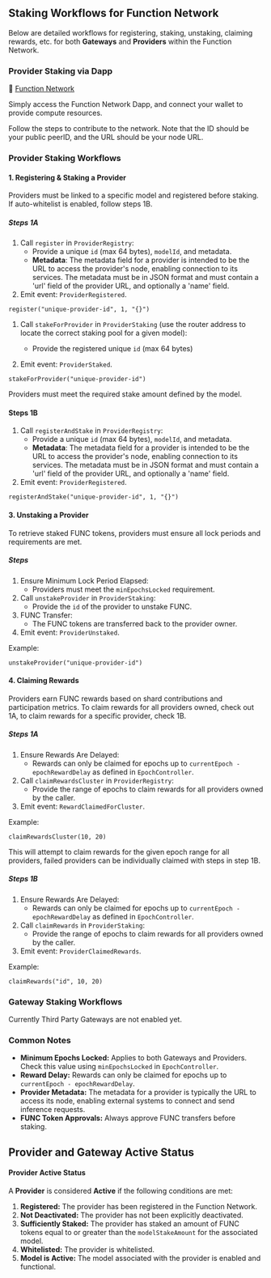 ## Staking Workflows for Function Network

Below are detailed workflows for registering, staking, unstaking, claiming rewards, etc. for both **Gateways** and **Providers** within the Function Network.

### **Provider Staking via Dapp**

🔗 [Function Network](https://devnet.function.network/provide)

Simply access the Function Network Dapp, and connect your wallet to provide compute resources.

Follow the steps to contribute to the network. Note that the ID should be your public peerID, and the URL should be your node URL.

### **Provider Staking Workflows**

#### **1. Registering & Staking a Provider**

Providers must be linked to a specific model and registered before staking. If auto-whitelist is enabled, follow steps 1B.

##### **Steps 1A**

1. Call `register` in `ProviderRegistry`:
   - Provide a unique `id` (max 64 bytes), `modelId`, and metadata.
   - **Metadata**: The metadata field for a provider is intended to be the URL to access the provider's node, enabling connection to its services. The metadata must be in JSON format and must contain a 'url' field of the provider URL, and optionally a 'name' field.
2. Emit event: `ProviderRegistered`.

```solidity
register("unique-provider-id", 1, "{}")
```

1. Call `stakeForProvider` in `ProviderStaking` (use the router address to locate the correct staking pool for a given model):

   - Provide the registered unique `id` (max 64 bytes)

2. Emit event: `ProviderStaked`.

```solidity
stakeForProvider("unique-provider-id")
```

Providers must meet the required stake amount defined by the model.

#### **Steps 1B**

1. Call `registerAndStake` in `ProviderRegistry`:
   - Provide a unique `id` (max 64 bytes), `modelId`, and metadata.
   - **Metadata**: The metadata field for a provider is intended to be the URL to access the provider's node, enabling connection to its services. The metadata must be in JSON format and must contain a 'url' field of the provider URL, and optionally a 'name' field.
2. Emit event: `ProviderRegistered`.

```solidity
registerAndStake("unique-provider-id", 1, "{}")
```

#### **3. Unstaking a Provider**

To retrieve staked FUNC tokens, providers must ensure all lock periods and requirements are met.

##### **Steps**

1. Ensure Minimum Lock Period Elapsed:
   - Providers must meet the `minEpochsLocked` requirement.
2. Call `unstakeProvider` in `ProviderStaking`:
   - Provide the `id` of the provider to unstake FUNC.
3. FUNC Transfer:
   - The FUNC tokens are transferred back to the provider owner.
4. Emit event: `ProviderUnstaked`.

Example:

```solidity
unstakeProvider("unique-provider-id")
```

#### **4. Claiming Rewards**

Providers earn FUNC rewards based on shard contributions and participation metrics. To claim rewards for all providers owned, check out 1A, to claim rewards for a specific provider, check 1B.

##### **Steps 1A**

1. Ensure Rewards Are Delayed:
   - Rewards can only be claimed for epochs up to `currentEpoch - epochRewardDelay` as defined in `EpochController`.
2. Call `claimRewardsCluster` in `ProviderRegistry`:
   - Provide the range of epochs to claim rewards for all providers owned by the caller.
3. Emit event: `RewardClaimedForCluster`.

Example:

```solidity
claimRewardsCluster(10, 20)
```

This will attempt to claim rewards for the given epoch range for all providers, failed providers can be individually claimed with steps in step 1B.

##### **Steps 1B**

1. Ensure Rewards Are Delayed:
   - Rewards can only be claimed for epochs up to `currentEpoch - epochRewardDelay` as defined in `EpochController`.
2. Call `claimRewards` in `ProviderStaking`:
   - Provide the range of epochs to claim rewards for all providers owned by the caller.
3. Emit event: `ProviderClaimedRewards`.

Example:

```solidity
claimRewards("id", 10, 20)
```

### **Gateway Staking Workflows**

Currently Third Party Gateways are not enabled yet.

<!--
#### **1. Registering & Staking a Gateway**

Gateways must be registered before staking. If auto-whitelist is enabled, follow steps 1B.

##### **Steps 1A**

1. Call `register` in `GatewayRegistry`:
   - Provide a unique `id` (max 64 bytes), and metadata.
   - **Metadata**: The metadata field for a provider is intended to be the URL to access the provider's node, enabling connection to its services. The metadata must be in JSON format and must contain a 'url' field of the provider URL, and optionally a 'name' field.
2. Emit event: `ProviderRegistered`.

```solidity
register("unique-provider-id", 1, "{}")
```

1. Call `stakeForProvider` in `ProviderStaking` (use the router address to locate the correct staking pool for a given model):

   - Provide the registered unique `id` (max 64 bytes)

2. Emit event: `ProviderStaked`.

```solidity
stakeForProvider("unique-provider-id")
```

Providers must meet the required stake amount defined by the model.

#### **Steps 1B**

1. Call `registerAndStake` in `ProviderRegistry`:
   - Provide a unique `id` (max 64 bytes), `modelId`, and metadata.
   - **Metadata**: The metadata field for a provider is intended to be the URL to access the provider's node, enabling connection to its services. The metadata must be in JSON format and must contain a 'url' field of the provider URL, and optionally a 'name' field.
2. Emit event: `ProviderRegistered`.

```solidity
registerAndStake("unique-provider-id", 1, "{}")
```

#### **1. Registering a Gateway**

Gateways must be registered before staking FUNC tokens. Registration associates metadata and allows the Gateway to participate in the network.

##### **Steps**

1. Call `register` in `GatewayRegistry`:
   - Provide a unique `id` (max 64 bytes) and optional metadata (max 1024 bytes).
   - Metadata is intended for descriptive information about the Gateway, such as its role or identifier.
2. Auto-whitelisting (if enabled):
   - The gateway will automatically be whitelisted for participation.
3. Emit event: `GatewayRegistered`.

Example:

```solidity
register("unique-gateway-id", "My Gateway Metadata")
```

#### **2. Staking FUNC for a Gateway**

Once registered, the Gateway owner can stake FUNC tokens to participate in the network.

##### **Steps**

1. Determine Stake Amount:
   - Ensure you have enough FUNC tokens to stake.
   - Transfer FUNC tokens to the `GatewayRegistry` contract.
2. Call `registerAndStake`:
   - Provide the `id`, metadata, and amount of FUNC tokens to stake.
3. Auto-update Staking Contract:
   - The FUNC tokens are approved and forwarded to the `GatewayStaking` contract.
4. Emit event: `GatewayRegisteredAndStaked`.

Example:

```solidity
registerAndStake("unique-gateway-id", "My Gateway Metadata", 1000 * 10**18)
```

#### **3. Wind Down a Gateway**

Gateways must be wound down before they can be unstaked. This marks the gateway for eventual deactivation.

##### **Steps**

1. Call `windDownGateways` in `GatewayStaking`:
   - Provide a list of gateway IDs to wind down.
2. Wait for the wind-down delay:
   - A specified delay period (defined in `EpochController`) must pass before the gateway can be unstaked.
3. Emit event: `GatewayWoundDown`.

Example:

```solidity
windDownGateways(["unique-gateway-id"])
```

#### **4. Unstaking a Gateway**

To retrieve staked FUNC tokens, the gateway must complete the wind-down and lock periods defined by the system.

##### **Steps**

1. Ensure Wind-Down Delay is Complete:
   - Gateways must meet the wind-down delay requirement before unstaking.
2. Ensure Minimum Lock Period Elapsed:
   - Gateways must also meet the `minEpochsLocked` requirement.
3. Call `unstakeForGateway` in `GatewayStaking`:
   - Provide the `id` of the gateway to unstake FUNC.
4. FUNC Transfer:
   - The FUNC tokens are transferred back to the gateway owner.
5. Emit event: `GatewayUnstaked`.

Example:

```solidity
unstakeForGateway("unique-gateway-id")
```
 -->

### **Common Notes**

<!-- - **Wind-Down Delay:** Gateways must wait a specified number of epochs after calling `windDownGateways` before unstaking. -->

- **Minimum Epochs Locked:** Applies to both Gateways and Providers. Check this value using `minEpochsLocked` in `EpochController`.
- **Reward Delay:** Rewards can only be claimed for epochs up to `currentEpoch - epochRewardDelay`.
- **Provider Metadata:** The metadata for a provider is typically the URL to access its node, enabling external systems to connect and send inference requests.
- **FUNC Token Approvals:** Always approve FUNC transfers before staking.

## Provider and Gateway Active Status

#### **Provider Active Status**

A **Provider** is considered **Active** if the following conditions are met:

1. **Registered:** The provider has been registered in the Function Network.
2. **Not Deactivated:** The provider has not been explicitly deactivated.
3. **Sufficiently Staked:** The provider has staked an amount of FUNC tokens equal to or greater than the `modelStakeAmount` for the associated model.
4. **Whitelisted:** The provider is whitelisted.
5. **Model is Active:** The model associated with the provider is enabled and functional.
<!--

#### **Gateway Active Status**

A **Gateway** is considered **Active** if the following conditions are met:

1. **Registered:** The gateway has been registered in the Function Network.
2. **Not Deactivated:** The gateway has not been explicitly deactivated.
3. **Effective Stake Amount:** The gateway has an effective stake balance that is not overdrawn.
4. **Whitelisted:** The gateway is whitelisted. -->

